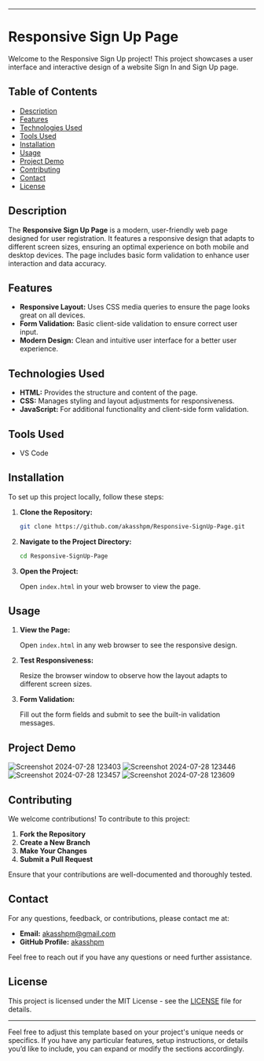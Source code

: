 
---

# Responsive Sign Up Page

Welcome to the Responsive Sign Up project! This project showcases a user interface and interactive design of a website Sign In and Sign Up page.

## Table of Contents

- [Description](#description)
- [Features](#features)
- [Technologies Used](#technologies-used)
- [Tools Used](#tools-used)
- [Installation](#installation)
- [Usage](#usage)
- [Project Demo](#project-demo)
- [Contributing](#contributing)
- [Contact](#contact)
- [License](#license)

## Description

The **Responsive Sign Up Page** is a modern, user-friendly web page designed for user registration. It features a responsive design that adapts to different screen sizes, ensuring an optimal experience on both mobile and desktop devices. The page includes basic form validation to enhance user interaction and data accuracy.

## Features

- **Responsive Layout:** Uses CSS media queries to ensure the page looks great on all devices.
- **Form Validation:** Basic client-side validation to ensure correct user input.
- **Modern Design:** Clean and intuitive user interface for a better user experience.

## Technologies Used

- **HTML:** Provides the structure and content of the page.
- **CSS:** Manages styling and layout adjustments for responsiveness.
- **JavaScript:** For additional functionality and client-side form validation.

## Tools Used
 
- VS Code 

## Installation

To set up this project locally, follow these steps:

1. **Clone the Repository:**

   ```bash
   git clone https://github.com/akasshpm/Responsive-SignUp-Page.git
   ```

2. **Navigate to the Project Directory:**

   ```bash
   cd Responsive-SignUp-Page
   ```

3. **Open the Project:**

   Open `index.html` in your web browser to view the page.

## Usage

1. **View the Page:**

   Open `index.html` in any web browser to see the responsive design.

2. **Test Responsiveness:**

   Resize the browser window to observe how the layout adapts to different screen sizes.

3. **Form Validation:**

   Fill out the form fields and submit to see the built-in validation messages.

## Project Demo

![Screenshot 2024-07-28 123403](https://github.com/user-attachments/assets/23f91c31-06a1-43a7-98c7-287be24d690c)
![Screenshot 2024-07-28 123446](https://github.com/user-attachments/assets/54e04d86-fe6c-4717-aa9d-28c1a8ab33c6)
![Screenshot 2024-07-28 123457](https://github.com/user-attachments/assets/8e300a14-c88c-42aa-8993-321b323f3cde)
![Screenshot 2024-07-28 123609](https://github.com/user-attachments/assets/861d103d-55bc-4184-9265-6ee1a98929a6)

## Contributing

We welcome contributions! To contribute to this project:

1. **Fork the Repository**
2. **Create a New Branch**
3. **Make Your Changes**
4. **Submit a Pull Request**

Ensure that your contributions are well-documented and thoroughly tested.

## Contact

For any questions, feedback, or contributions, please contact me at:

- **Email:** akasshpm@gmail.com
- **GitHub Profile:** [akasshpm](https://github.com/akasshpm)

Feel free to reach out if you have any questions or need further assistance.

## License

This project is licensed under the MIT License - see the [LICENSE](LICENSE) file for details.

---

Feel free to adjust this template based on your project's unique needs or specifics. If you have any particular features, setup instructions, or details you’d like to include, you can expand or modify the sections accordingly. 



